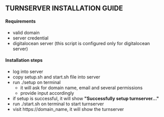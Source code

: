 ## TURNSERVER INSTALLATION GUIDE

#### Requirements

- valid domain
- server credential
- digitalocean server (this script is configured only for digitalocean server)

#### Installation steps

- log into server
- copy setup.sh and start.sh file into server
- run ./setup on terminal
  - it will ask for domain name, email and several permissions
  - provide input accordingly
- if setup is successful, it will show **"Successfully setup turnserver..."**
- run ./start.sh on terminal to start turnserver
- visit https://domain_name, it will show the turnserver
